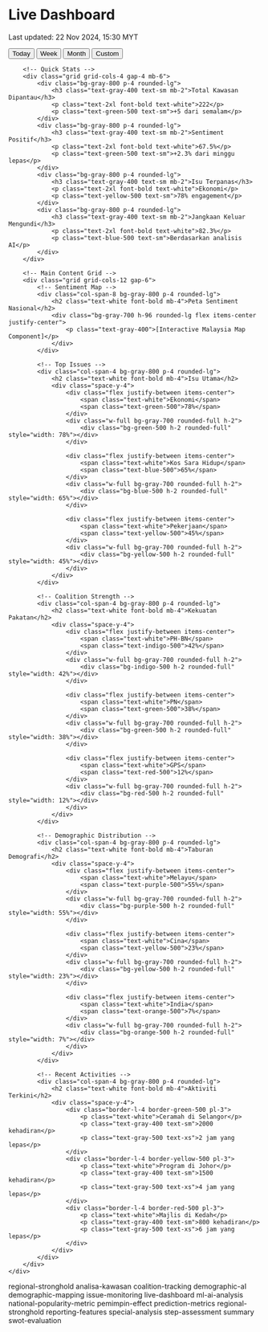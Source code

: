<!DOCTYPE html>
<html lang="en">
<head>
    <meta charset="UTF-8">
    <meta name="viewport" content="width=device-width, initial-scale=1.0">
    <title>RavenMY - Live Dashboard</title>
    <link href="https://cdnjs.cloudflare.com/ajax/libs/tailwindcss/2.2.19/tailwind.min.css" rel="stylesheet">
</head>
<body class="bg-gray-900">
    <div class="min-h-screen p-6">
        <!-- Header -->
        <div class="flex justify-between items-center mb-6">
            <div>
                <h1 class="text-2xl font-bold text-white">Live Dashboard</h1>
                <p class="text-gray-400">Last updated: 22 Nov 2024, 15:30 MYT</p>
            </div>
            <div class="flex gap-4">
                <button class="bg-indigo-600 text-white px-4 py-2 rounded-lg">Today</button>
                <button class="bg-gray-800 text-white px-4 py-2 rounded-lg">Week</button>
                <button class="bg-gray-800 text-white px-4 py-2 rounded-lg">Month</button>
                <button class="bg-gray-800 text-white px-4 py-2 rounded-lg">Custom</button>
            </div>
        </div>

        <!-- Quick Stats -->
        <div class="grid grid-cols-4 gap-4 mb-6">
            <div class="bg-gray-800 p-4 rounded-lg">
                <h3 class="text-gray-400 text-sm mb-2">Total Kawasan Dipantau</h3>
                <p class="text-2xl font-bold text-white">222</p>
                <p class="text-green-500 text-sm">+5 dari semalam</p>
            </div>
            <div class="bg-gray-800 p-4 rounded-lg">
                <h3 class="text-gray-400 text-sm mb-2">Sentiment Positif</h3>
                <p class="text-2xl font-bold text-white">67.5%</p>
                <p class="text-green-500 text-sm">+2.3% dari minggu lepas</p>
            </div>
            <div class="bg-gray-800 p-4 rounded-lg">
                <h3 class="text-gray-400 text-sm mb-2">Isu Terpanas</h3>
                <p class="text-2xl font-bold text-white">Ekonomi</p>
                <p class="text-yellow-500 text-sm">78% engagement</p>
            </div>
            <div class="bg-gray-800 p-4 rounded-lg">
                <h3 class="text-gray-400 text-sm mb-2">Jangkaan Keluar Mengundi</h3>
                <p class="text-2xl font-bold text-white">82.3%</p>
                <p class="text-blue-500 text-sm">Berdasarkan analisis AI</p>
            </div>
        </div>

        <!-- Main Content Grid -->
        <div class="grid grid-cols-12 gap-6">
            <!-- Sentiment Map -->
            <div class="col-span-8 bg-gray-800 p-4 rounded-lg">
                <h2 class="text-white font-bold mb-4">Peta Sentiment Nasional</h2>
                <div class="bg-gray-700 h-96 rounded-lg flex items-center justify-center">
                    <p class="text-gray-400">[Interactive Malaysia Map Component]</p>
                </div>
            </div>

            <!-- Top Issues -->
            <div class="col-span-4 bg-gray-800 p-4 rounded-lg">
                <h2 class="text-white font-bold mb-4">Isu Utama</h2>
                <div class="space-y-4">
                    <div class="flex justify-between items-center">
                        <span class="text-white">Ekonomi</span>
                        <span class="text-green-500">78%</span>
                    </div>
                    <div class="w-full bg-gray-700 rounded-full h-2">
                        <div class="bg-green-500 h-2 rounded-full" style="width: 78%"></div>
                    </div>

                    <div class="flex justify-between items-center">
                        <span class="text-white">Kos Sara Hidup</span>
                        <span class="text-blue-500">65%</span>
                    </div>
                    <div class="w-full bg-gray-700 rounded-full h-2">
                        <div class="bg-blue-500 h-2 rounded-full" style="width: 65%"></div>
                    </div>

                    <div class="flex justify-between items-center">
                        <span class="text-white">Pekerjaan</span>
                        <span class="text-yellow-500">45%</span>
                    </div>
                    <div class="w-full bg-gray-700 rounded-full h-2">
                        <div class="bg-yellow-500 h-2 rounded-full" style="width: 45%"></div>
                    </div>
                </div>
            </div>

            <!-- Coalition Strength -->
            <div class="col-span-4 bg-gray-800 p-4 rounded-lg">
                <h2 class="text-white font-bold mb-4">Kekuatan Pakatan</h2>
                <div class="space-y-4">
                    <div class="flex justify-between items-center">
                        <span class="text-white">PH-BN</span>
                        <span class="text-indigo-500">42%</span>
                    </div>
                    <div class="w-full bg-gray-700 rounded-full h-2">
                        <div class="bg-indigo-500 h-2 rounded-full" style="width: 42%"></div>
                    </div>

                    <div class="flex justify-between items-center">
                        <span class="text-white">PN</span>
                        <span class="text-green-500">38%</span>
                    </div>
                    <div class="w-full bg-gray-700 rounded-full h-2">
                        <div class="bg-green-500 h-2 rounded-full" style="width: 38%"></div>
                    </div>

                    <div class="flex justify-between items-center">
                        <span class="text-white">GPS</span>
                        <span class="text-red-500">12%</span>
                    </div>
                    <div class="w-full bg-gray-700 rounded-full h-2">
                        <div class="bg-red-500 h-2 rounded-full" style="width: 12%"></div>
                    </div>
                </div>
            </div>

            <!-- Demographic Distribution -->
            <div class="col-span-4 bg-gray-800 p-4 rounded-lg">
                <h2 class="text-white font-bold mb-4">Taburan Demografi</h2>
                <div class="space-y-4">
                    <div class="flex justify-between items-center">
                        <span class="text-white">Melayu</span>
                        <span class="text-purple-500">55%</span>
                    </div>
                    <div class="w-full bg-gray-700 rounded-full h-2">
                        <div class="bg-purple-500 h-2 rounded-full" style="width: 55%"></div>
                    </div>

                    <div class="flex justify-between items-center">
                        <span class="text-white">Cina</span>
                        <span class="text-yellow-500">23%</span>
                    </div>
                    <div class="w-full bg-gray-700 rounded-full h-2">
                        <div class="bg-yellow-500 h-2 rounded-full" style="width: 23%"></div>
                    </div>

                    <div class="flex justify-between items-center">
                        <span class="text-white">India</span>
                        <span class="text-orange-500">7%</span>
                    </div>
                    <div class="w-full bg-gray-700 rounded-full h-2">
                        <div class="bg-orange-500 h-2 rounded-full" style="width: 7%"></div>
                    </div>
                </div>
            </div>

            <!-- Recent Activities -->
            <div class="col-span-4 bg-gray-800 p-4 rounded-lg">
                <h2 class="text-white font-bold mb-4">Aktiviti Terkini</h2>
                <div class="space-y-4">
                    <div class="border-l-4 border-green-500 pl-3">
                        <p class="text-white">Ceramah di Selangor</p>
                        <p class="text-gray-400 text-sm">2000 kehadiran</p>
                        <p class="text-gray-500 text-xs">2 jam yang lepas</p>
                    </div>
                    <div class="border-l-4 border-yellow-500 pl-3">
                        <p class="text-white">Program di Johor</p>
                        <p class="text-gray-400 text-sm">1500 kehadiran</p>
                        <p class="text-gray-500 text-xs">4 jam yang lepas</p>
                    </div>
                    <div class="border-l-4 border-red-500 pl-3">
                        <p class="text-white">Majlis di Kedah</p>
                        <p class="text-gray-400 text-sm">800 kehadiran</p>
                        <p class="text-gray-500 text-xs">6 jam yang lepas</p>
                    </div>
                </div>
            </div>
        </div>
    </div>
</body>
</html>


regional-stronghold
analisa-kawasan
coalition-tracking
demographic-aI
demographic-mapping
issue-monitoring
live-dashboard
ml-ai-analysis
national-popularity-metric
pemimpin-effect
prediction-metrics
regional-stronghold
reporting-features
special-analysis
step-assessment
summary
swot-evaluation
